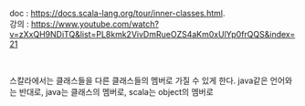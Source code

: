 doc : https://docs.scala-lang.org/tour/inner-classes.html.   
강의 : https://www.youtube.com/watch?v=zXxQH9NDiTQ&list=PL8kmk2VivDmRueOZS4aKm0xUlYp0frQQS&index=21    

<br/>

스칼라에서는 클래스들을 다른 클래스들의 멤버로 가질 수 있게 한다. java같은 언어와는 반대로, java는 클래스의 멤버로, scala는 object의 멤버로
